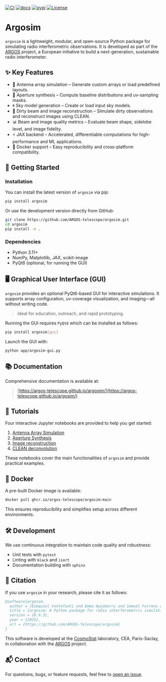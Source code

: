 [![CI](https://github.com/ARGOS-telescope/argosim/actions/workflows/ci-build.yml/badge.svg)](https://github.com/ARGOS-telescope/argosim/actions/workflows/ci-build.yml)
[![docs](https://img.shields.io/badge/docs-Sphinx-blue)](https://argos-telescope.github.io/argosim/)
[![pypi](https://img.shields.io/pypi/v/argosim)](https://pypi.org/project/argosim/)
[![License](https://img.shields.io/badge/License-MIT-brigthgreen.svg)](https://github.com/ARGOS-telescope/argosim/blob/main/LICENSE) 

# Argosim
`argosim` is a lightweight, modular, and open-source Python package for simulating radio interferometric observations. It is developed as part of the [ARGOS](https://argos-telescope.eu) project, a European initiative to build a next-generation, sustainable radio interferometer.

## ✨ Key Features

* 📡 Antenna array simulation – Generate custom arrays or load predefined layouts.
* 🔭 Aperture synthesis – Compute baseline distributions and uv-sampling masks.
* 🌀 Sky model generation – Create or load input sky models.
* 🧼 Dirty beam and image reconstruction – Simulate dirty observations and reconstruct images using CLEAN.
* 📊 Beam and image quality metrics – Evaluate beam shape, sidelobe level, and image fidelity.
* ⚡ JAX backend – Accelerated, differentiable computations for high-performance and ML applications.
* 🐳 Docker support – Easy reproducibility and cross-platform compatibility.

## 🚀 Getting Started
### Installation
You can install the latest version of `argosim` via pip:
```bash
pip install argosim
```
Or use the development version directly from GitHub:
```bash
git clone https://github.com/ARGOS-telescope/argosim.git
cd argosim
pip install -e .
```

### Dependencies
* Python 3.11+
* NumPy, Matplotlib, JAX, scikit-image
* PyQt6 (optional, for running the GUI)

## 🖥️ Graphical User Interface (GUI)
`argosim` provides an optional PyQt6-based GUI for interactive simulations. It supports array configuration, uv-coverage visualization, and imaging—all without writing code.

> Ideal for education, outreach, and rapid prototyping.

Running the GUI requires `PyQt6` which can be installed as follows:
```bash
pip install argosim[gui]
```
Launch the GUI with:
```bash
python app/argosim-gui.py
```

## 📚 Documentation
Comprehensive documentation is available at:
>[https://argos-telescope.github.io/argosim/](https://argos-telescope.github.io/argosim/)

## 📖 Tutorials
Four interactive Jupyter notebooks are provided to help you get started:
1. [Antenna Array Simulation](https://github.com/ARGOS-telescope/argosim/blob/main/tutorial/notebooks/tuto_1_antenna_utils.ipynb)
2. [Aperture Synthesis](https://github.com/ARGOS-telescope/argosim/blob/main/tutorial/notebooks/tuto_2_uv-tracks.ipynb)
3. [Image reconstruction](https://github.com/ARGOS-telescope/argosim/blob/main/tutorial/notebooks/tuto_3_imaging.ipynb)
4. [CLEAN deconvolution](https://github.com/ARGOS-telescope/argosim/blob/main/tutorial/notebooks/tuto_4_clean.ipynb)

These notebooks cover the main functionalities of `argosim` and provide practical examples.

## 🐳 Docker
A pre-built Docker image is available:
```bash
docker pull ghcr.io/argos-telescope/argosim:main
```
This ensures reproducibility and simplifies setup across different environments.

## 🛠️ Development
We use continuous integration to maintain code quality and robustness:
* Unit tests with `pytest`
* Linting with `black` and `isort`
* Documentation building with `sphinx`

## 📢 Citation
If you use `argosim` in your research, please cite it as follows:
```bibtex
@software{argosim,
  author = {Ezequiel Centofanti and Emma Ayçoberry and Samuel Farrens and Samuel Gullin and Manal Bensahli and Jean-Luc Starck and John Antoniadis},
  title = {argosim: A Python package for radio interferometric simulations},
  version = {0.0.3},
  year = {2025},
  url = {https://github.com/ARGOS-telescope/argosim}
}
```

This software is developed at the [CosmoStat](https://www.cosmostat.org/) laboratory, CEA, Paris-Saclay, in collaboration with the [ARGOS](https://argos-telescope.eu) project.

## 📬 Contact
For questions, bugs, or feature requests, feel free to [open an issue](https://github.com/ARGOS-telescope/argosim/issues/new/choose). 